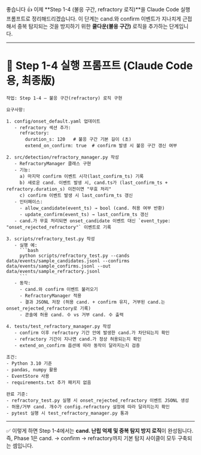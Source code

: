 좋습니다 👍 이제 \*\*Step 1-4 (불응 구간, refractory 로직)\*\*을 Claude Code 실행 프롬프트로 정리해드리겠습니다. 이 단계는 cand.와 confirm 이벤트가 지나치게 근접해서 중복 탐지되는 것을 방지하기 위한 **쿨다운(불응 구간)** 로직을 추가하는 단계입니다.

---

# 📌 Step 1-4 실행 프롬프트 (Claude Code용, 최종版)

````
작업: Step 1-4 — 불응 구간(refractory) 로직 구현

요구사항:

1. config/onset_default.yaml 업데이트
   - refractory 섹션 추가:
     refractory:
       duration_s: 120   # 불응 구간 기본 길이 (초)
       extend_on_confirm: true  # confirm 발생 시 불응 구간 갱신 여부

2. src/detection/refractory_manager.py 작성
   - RefractoryManager 클래스 구현
   - 기능:
     a) 마지막 confirm 이벤트 시각(last_confirm_ts) 기록
     b) 새로운 cand. 이벤트 발생 시, cand.ts가 (last_confirm_ts + refractory.duration_s) 이전이면 "무효 처리"
     c) confirm 이벤트 발생 시 last_confirm_ts 갱신
   - 인터페이스:
     - allow_candidate(event_ts) → bool (cand. 허용 여부 반환)
     - update_confirm(event_ts) → last_confirm_ts 갱신
   - cand.가 무효 처리되면 onset_candidate 이벤트 대신 `event_type: "onset_rejected_refractory"` 이벤트로 기록

3. scripts/refractory_test.py 작성
   - 실행 예:
     ```bash
     python scripts/refractory_test.py --cands data/events/sample_candidates.jsonl --confirms data/events/sample_confirms.jsonl --out data/events/sample_refractory.jsonl
     ```
   - 동작:
     - cand.와 confirm 이벤트 불러오기
     - RefractoryManager 적용
     - 결과 JSONL 저장 (허용 cand. + confirm 유지, 거부된 cand.는 onset_rejected_refractory로 기록)
     - 콘솔에 허용 cand. 수 vs 거부 cand. 수 출력

4. tests/test_refractory_manager.py 작성
   - confirm 이후 refractory 기간 안에 발생한 cand.가 차단되는지 확인
   - refractory 기간이 지나면 cand.가 정상 허용되는지 확인
   - extend_on_confirm 옵션에 따라 동작이 달라지는지 검증

조건:
- Python 3.10 기준
- pandas, numpy 활용
- EventStore 사용
- requirements.txt 추가 패키지 없음

완료 기준:
- refractory_test.py 실행 시 onset_rejected_refractory 이벤트 JSONL 생성
- 허용/거부 cand. 개수가 config.refractory 설정에 따라 달라지는지 확인
- pytest 실행 시 test_refractory_manager.py 통과
````

---

✅ 이렇게 하면 Step 1-4에서는 **cand. 난립 억제 및 중복 탐지 방지 로직**이 완성됩니다.
즉, Phase 1은 cand. → confirm → refractory까지 기본 탐지 사이클이 모두 구축되는 셈입니다.
